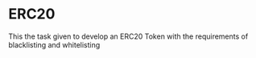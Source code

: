 # ERC20
This the task given to develop an ERC20 Token with the requirements of blacklisting and whitelisting
